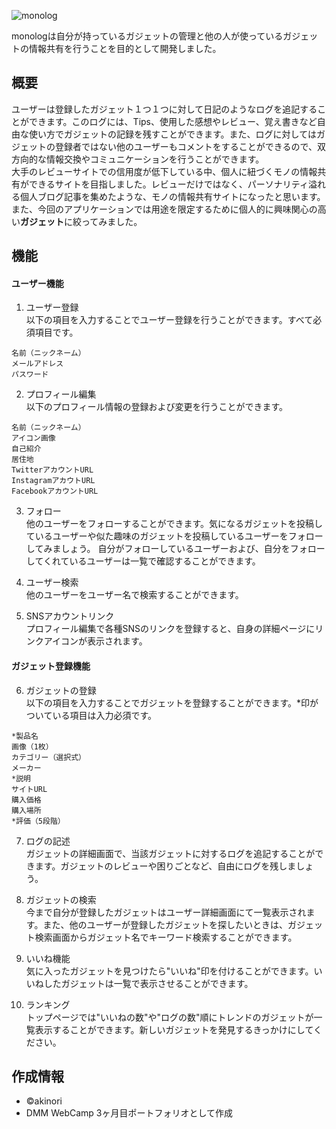 ![monolog](http://monolog.tokyo/assets/monolog-logo-a2d023e0244131e6b1a51c465c2e262a510f14f9f365d4cb5a670706acf76d63.png)

monologは自分が持っているガジェットの管理と他の人が使っているガジェットの情報共有を行うことを目的として開発しました。

## 概要
ユーザーは登録したガジェット１つ１つに対して日記のようなログを追記することができます。このログには、Tips、使用した感想やレビュー、覚え書きなど自由な使い方でガジェットの記録を残すことができます。また、ログに対してはガジェットの登録者ではない他のユーザーもコメントをすることができるので、双方向的な情報交換やコミュニケーションを行うことができます。  
大手のレビューサイトでの信用度が低下している中、個人に紐づくモノの情報共有ができるサイトを目指しました。レビューだけではなく、パーソナリティ溢れる個人ブログ記事を集めたような、モノの情報共有サイトになったと思います。また、今回のアプリケーションでは用途を限定するために個人的に興味関心の高い**ガジェット**に絞ってみました。

## 機能
#### ユーザー機能
  
  1. ユーザー登録  
  以下の項目を入力することでユーザー登録を行うことができます。すべて必須項目です。
  ```
  名前（ニックネーム）
  メールアドレス
  パスワード
  ```

  2. プロフィール編集  
  以下のプロフィール情報の登録および変更を行うことができます。
  ```
  名前（ニックネーム）
  アイコン画像
  自己紹介
  居住地
  TwitterアカウントURL
  InstagramアカウトURL
  FacebookアカウントURL
  ```
  
  3. フォロー  
  他のユーザーをフォローすることができます。気になるガジェットを投稿しているユーザーや似た趣味のガジェットを投稿しているユーザーをフォローしてみましょう。  自分がフォローしているユーザーおよび、自分をフォローしてくれているユーザーは一覧で確認することができます。
    
  4. ユーザー検索  
  他のユーザーをユーザー名で検索することができます。
    
  5. SNSアカウントリンク  
  プロフィール編集で各種SNSのリンクを登録すると、自身の詳細ページにリンクアイコンが表示されます。

#### ガジェット登録機能

  6. ガジェットの登録  
  以下の項目を入力することでガジェットを登録することができます。*印がついている項目は入力必須です。
  ```
  *製品名
  画像（1枚）
  カテゴリー（選択式）
  メーカー
  *説明
  サイトURL
  購入価格
  購入場所
  *評価（5段階）
  ```
  
  7. ログの記述  
  ガジェットの詳細画面で、当該ガジェットに対するログを追記することができます。ガジェットのレビューや困りごとなど、自由にログを残しましょう。
  
  8. ガジェットの検索  
  今まで自分が登録したガジェットはユーザー詳細画面にて一覧表示されます。また、他のユーザーが登録したガジェットを探したいときは、ガジェット検索画面からガジェット名でキーワード検索することができます。
  
  9. いいね機能  
  気に入ったガジェットを見つけたら"いいね"印を付けることができます。いいねしたガジェットは一覧で表示させることができます。
  
  10. ランキング  
  トップページでは"いいねの数"や"ログの数"順にトレンドのガジェットが一覧表示することができます。新しいガジェットを発見するきっかけにしてください。

## 作成情報
* ©️akinori
* DMM WebCamp 3ヶ月目ポートフォリオとして作成
